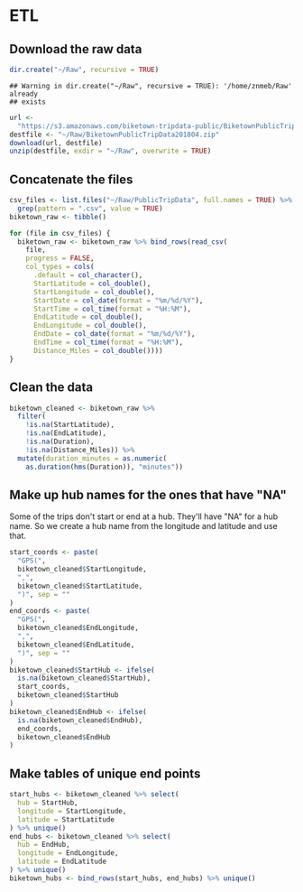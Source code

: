 ETL
================

Download the raw data
---------------------

``` r
dir.create("~/Raw", recursive = TRUE)
```

    ## Warning in dir.create("~/Raw", recursive = TRUE): '/home/znmeb/Raw' already
    ## exists

``` r
url <- 
  "https://s3.amazonaws.com/biketown-tripdata-public/BiketownPublicTripData201804.zip"
destfile <- "~/Raw/BiketownPublicTripData201804.zip"
download(url, destfile)
unzip(destfile, exdir = "~/Raw", overwrite = TRUE)
```

Concatenate the files
---------------------

``` r
csv_files <- list.files("~/Raw/PublicTripData", full.names = TRUE) %>% 
  grep(pattern = ".csv", value = TRUE)
biketown_raw <- tibble()

for (file in csv_files) {
  biketown_raw <- biketown_raw %>% bind_rows(read_csv(
    file,
    progress = FALSE,
    col_types = cols(
      .default = col_character(),
      StartLatitude = col_double(),
      StartLongitude = col_double(),
      StartDate = col_date(format = "%m/%d/%Y"),
      StartTime = col_time(format = "%H:%M"),
      EndLatitude = col_double(),
      EndLongitude = col_double(),
      EndDate = col_date(format = "%m/%d/%Y"),
      EndTime = col_time(format = "%H:%M"),
      Distance_Miles = col_double())))
}
```

Clean the data
--------------

``` r
biketown_cleaned <- biketown_raw %>% 
  filter(
    !is.na(StartLatitude),
    !is.na(EndLatitude),
    !is.na(Duration),
    !is.na(Distance_Miles)) %>% 
  mutate(duration_minutes = as.numeric(
    as.duration(hms(Duration)), "minutes"))
```

Make up hub names for the ones that have "NA"
---------------------------------------------

Some of the trips don't start or end at a hub. They'll have "NA" for a hub name. So we create a hub name from the longitude and latitude and use that.

``` r
start_coords <- paste(
  "GPS(",
  biketown_cleaned$StartLongitude,
  ",",
  biketown_cleaned$StartLatitude,
  ")", sep = ""
)
end_coords <- paste(
  "GPS(",
  biketown_cleaned$EndLongitude,
  ",",
  biketown_cleaned$EndLatitude,
  ")", sep = ""
)
biketown_cleaned$StartHub <- ifelse(
  is.na(biketown_cleaned$StartHub),
  start_coords,
  biketown_cleaned$StartHub
)
biketown_cleaned$EndHub <- ifelse(
  is.na(biketown_cleaned$EndHub),
  end_coords,
  biketown_cleaned$EndHub
)
```

Make tables of unique end points
--------------------------------

``` r
start_hubs <- biketown_cleaned %>% select(
  hub = StartHub,
  longitude = StartLongitude,
  latitude = StartLatitude
) %>% unique()
end_hubs <- biketown_cleaned %>% select(
  hub = EndHub,
  longitude = EndLongitude,
  latitude = EndLatitude
) %>% unique()
biketown_hubs <- bind_rows(start_hubs, end_hubs) %>% unique()
```
